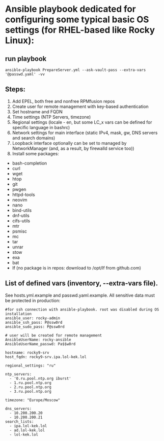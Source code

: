 # Ansible playbook dedicated for configuring some typical basic OS settings (for RHEL-based like Rocky Linux):

## run playbook
```
ansible-playbook PrepareServer.yml --ask-vault-pass --extra-vars '@passwd.yaml' -vv
```

## Steps:

1. Add EPEL, both free and nonfree RPMfusion repos
2. Create user for remote management with key-based authentication
3. Set hostname and FQDN
4. Time settings (NTP Servers, timezone)
5. Regional settings (locale - en, but some LC_x vars can be defined for specific language in bashrc)
6. Network settings for main interface (static IPv4, mask, gw, DNS servers and search domains)
7. Loopback interface optionally can be set to managed by NetworkManager (and, as a result, by firewalld service too))
8. Install some packages:
- bash-completion
- curl
- wget
- htop
- git
- pwgen
- httpd-tools
- neovim
- nano
- bind-utils
- dnf-utils
- cifs-utils
- mtr
- psmisc
- mc
- tar
- unrar
- stow
- exa
- bat
- lf (no package is in repos: download to /opt/lf from github.com)

## List of defined vars (inventory, --extra-vars file).
See hosts.yml.example and passwd.yaml.example.
All sensitive data must be protected in production:
```
#for ssh connection with ansible-playbook. root was disabled during OS installation
ansible_user: rocky-admin
ansible_ssh_pass: P@ssw0rd
ansible_sudo_pass: P@ssw0rd

# user will be created for remote management
AnsibleUserName: rocky-ansible
AnsibleUserName_passwd: Pa$$w0rd

hostname: rocky9-srv
host_fqdn: rocky9-srv.ipa.lol-kek.lol

regional_settings: "ru"

ntp_servers:
  - '0.ru.pool.ntp.org iburst'
  - 1.ru.pool.ntp.org
  - 2.ru.pool.ntp.org
  - 3.ru.pool.ntp.org

timezone: "Europe/Moscow"

dns_servers:
  - 10.200.200.20
  - 10.200.200.21
search_lists:
  - ipa.lol-kek.lol
  - ad.lol-kek.lol
  - lol-kek.lol
```
